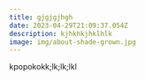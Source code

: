 ```yaml
---
title: gjgjgjhgh
date: 2023-04-29T21:09:37.054Z
description: kjhkhkjhklhlk
image: img/about-shade-grown.jpg
---
```

k﻿popokokk;lk;lk;lkl